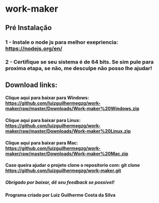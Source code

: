 # work-maker

## Pré Instalação
### 1 - Instale o node js para melhor exepriencia: https://nodejs.org/en/
### 2 - Certifique se seu sistema é de 64 bits. Se sim pule para proxima etapa, se não, me desculpe não posso lhe ajudar!
## Download links:
#### Clique aqui para baixar para Windows: https://github.com/luizguilhermegzg/work-maker/raw/master/Downloads/Work-maker%20Windows.zip
#### Clique aqui para baixar para Linux: https://github.com/luizguilhermegzg/work-maker/raw/master/Downloads/Work-maker%20Linux.zip
#### Clique aqui para baixar para Mac: https://github.com/luizguilhermegzg/work-maker/raw/master/Downloads/Work-maker%20Mac.zip
#### Caso queira ajudar o projeto clone o repositorio com: git clone https://github.com/luizguilhermegzg/work-maker.git
##### Obrigado por baixar, dê seu feedback se possivel!
#### Programa criado por Luiz Guilherme Costa da Silva
